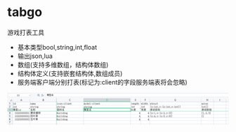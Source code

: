 # tabgo

游戏打表工具

* 基本类型bool,string,int,float
* 输出json,lua
* 数组(支持多维数组，结构体数组)
* 结构体定义(支持嵌套结构体,数组成员)
* 服务端客户端分别打表(标记为:client的字段服务端表将会忽略)


![Alt text](20221125102046.png)







